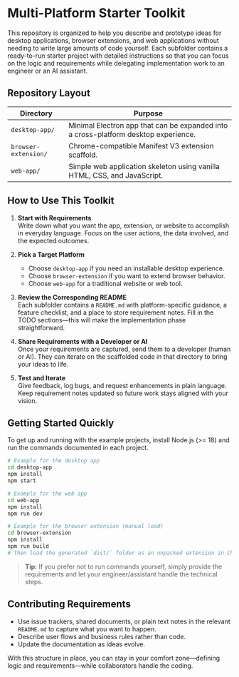 # Multi-Platform Starter Toolkit

This repository is organized to help you describe and prototype ideas for desktop applications, browser extensions, and web applications without needing to write large amounts of code yourself. Each subfolder contains a ready-to-run starter project with detailed instructions so that you can focus on the logic and requirements while delegating implementation work to an engineer or an AI assistant.

## Repository Layout

| Directory | Purpose |
|-----------|---------|
| `desktop-app/` | Minimal Electron app that can be expanded into a cross-platform desktop experience. |
| `browser-extension/` | Chrome-compatible Manifest V3 extension scaffold. |
| `web-app/` | Simple web application skeleton using vanilla HTML, CSS, and JavaScript. |

## How to Use This Toolkit

1. **Start with Requirements**  
   Write down what you want the app, extension, or website to accomplish in everyday language. Focus on the user actions, the data involved, and the expected outcomes.

2. **Pick a Target Platform**  
   - Choose `desktop-app` if you need an installable desktop experience.  
   - Choose `browser-extension` if you want to extend browser behavior.  
   - Choose `web-app` for a traditional website or web tool.

3. **Review the Corresponding README**  
   Each subfolder contains a `README.md` with platform-specific guidance, a feature checklist, and a place to store requirement notes. Fill in the TODO sections—this will make the implementation phase straightforward.

4. **Share Requirements with a Developer or AI**  
   Once your requirements are captured, send them to a developer (human or AI). They can iterate on the scaffolded code in that directory to bring your ideas to life.

5. **Test and Iterate**  
   Give feedback, log bugs, and request enhancements in plain language. Keep requirement notes updated so future work stays aligned with your vision.

## Getting Started Quickly

To get up and running with the example projects, install Node.js (>= 18) and run the commands documented in each project.

```bash
# Example for the desktop app
cd desktop-app
npm install
npm start
```

```bash
# Example for the web app
cd web-app
npm install
npm run dev
```

```bash
# Example for the browser extension (manual load)
cd browser-extension
npm install
npm run build
# Then load the generated `dist/` folder as an unpacked extension in Chrome.
```

> **Tip:** If you prefer not to run commands yourself, simply provide the requirements and let your engineer/assistant handle the technical steps.

## Contributing Requirements

- Use issue trackers, shared documents, or plain text notes in the relevant `README.md` to capture what you want to happen.  
- Describe user flows and business rules rather than code.  
- Update the documentation as ideas evolve.

With this structure in place, you can stay in your comfort zone—defining logic and requirements—while collaborators handle the coding.

